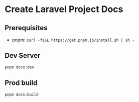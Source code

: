 # Create Laravel Project Docs

## Prerequisites

- pnpm: `curl -fsSL https://get.pnpm.io/install.sh | sh -`

## Dev Server

```bash
pnpm docs:dev
```

## Prod build

```bash
pnpm docs:build
```
